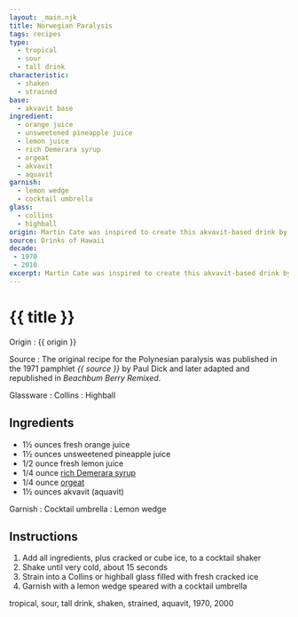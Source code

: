 ```yaml
---
layout: _main.njk
title: Norwegian Paralysis
tags: recipes
type:
  - tropical
  - sour
  - tall drink
characteristic:
  - shaken
  - strained
base:
  - akvavit base
ingredient:
  - orange juice
  - unsweetened pineapple juice
  - lemon juice
  - rich Demerara syrup
  - orgeat
  - akvavit
  - aquavit
garnish:
  - lemon wedge
  - cocktail umbrella
glass:
  - collins
  - highball
origin: Martin Cate was inspired to create this akvavit-based drink by the Polynesian paralysis.
source: Drinks of Hawaii
decade:
 - 1970
 - 2010
excerpt: Martin Cate was inspired to create this akvavit-based drink by the Polynesian paralysis.
---
```

<!-- markdownlint-disable MD025 -->
# {{ title }}
<!-- markdownlint-enable MD025 -->

Origin
  : {{ origin }}

Source
  : The original recipe for the Polynesian paralysis was published in the 1971 pamphlet <cite><span data-pagefind-filter="Source">{{ source }}</span></cite> by Paul Dick and later adapted and republished in <cite>Beachbum Berry Remixed</cite>.

Glassware
  : <span data-pagefind-filter="Glassware">Collins</span>
  : <span data-pagefind-filter="Glassware">Highball</span>

## Ingredients

* 1&frac12; ounces fresh orange juice
* 1&frac12; ounces unsweetened pineapple juice
* 1/2 ounce fresh lemon juice
* 1/4 ounce [rich Demerara syrup](/mixes/2-1-simple-syrup)
* 1/4 ounce [orgeat](/mixes/orgeat/)
* 1&frac12; ounces akvavit (aquavit)

Garnish
  : <span data-pagefind-filter="Garnish">Cocktail umbrella</span>
  : <span data-pagefind-filter="Garnish">Lemon wedge</span>

## Instructions

1. Add all ingredients, plus cracked or cube ice, to a cocktail shaker
2. Shake until very cold, about 15 seconds
3. Strain into a Collins or highball glass filled with fresh cracked ice
4. Garnish with a lemon wedge speared with a cocktail umbrella

<div
  class="sr-only"
  data-cat[0]="Drink"
  data-type[0]="Tropical"
  data-type[1]="Sour"
  data-type[2]="Tall drink"
  data-char[0]="Shaken"
  data-char[1]="Strained"
  data-base[0]="Akvavit"
  data-ingredient[0]="Orange juice"
  data-ingredient[1]="Pineapple juice, unsweetened"
  data-ingredient[2]="Lemon juice"
  data-ingredient[3]="Rich Demerara syrup"
  data-ingredient[4]="Orgeat"
  data-ingredient[5]="Akvavit"
  data-pantry[0]="Lemon wedge"
  data-juice[0]="Orange juice"
  data-juice[1]="Pineapple juice, unsweetened"
  data-juice[2]="Lemon juice"
  data-syrup[0]="Rich Demerara syrup"
  data-syrup[1]="Orgeat"
  data-liquor[0]="Akvavit"
  data-origin[0]="Martin Cate"
  data-decade[0]="1970"
  data-decade[1]="2000"
  data-pagefind-filter="
    Category[data-cat[0]],
    Type[data-type[0]],
    Type[data-type[1]],
    Type[data-type[2]],
    Characteristic[data-char[0]],
    Characteristic[data-char[1]],
    Base[data-base[0]],
    Ingredient[data-ingredient[0]],
    Ingredient[data-ingredient[1]],
    Ingredient[data-ingredient[2]],
    Ingredient[data-ingredient[3]],
    Ingredient[data-ingredient[4]],
    Ingredient[data-ingredient[5]],
    Pantry[data-pantry[0]],
    Juice[data-juice[0]],
    Juice[data-juice[1]],
    Juice[data-juice[2]],
    Syrup[data-syrup[0]],
    Syrup[data-syrup[1]],
    Liquor[data-liquor[0]],
    Origin[data-origin[0]],
    Decade[data-decade[0]],
    Decade[data-decade[1]]
  "
>
</div>

<div class="keywords" aria-hidden>tropical, sour, tall drink, shaken, strained, aquavit, 1970, 2000</div>
